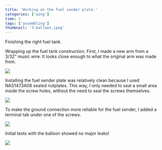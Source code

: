 ```yaml
---
title: 'Working on the fuel sender plate.'
categories: ['wing']
time: 1
tags: ['assembling']
thumbnail: '3-balloon.jpeg'
---
```


Finishing the right fuel tank.

<!-- more -->

Wrapping up the fuel tank construction. First, I made a new arm from a 3/32" music wire. It looks close enough to what the original arm was made from.

![](./0-new-arm.jpeg)

Installing the fuel sender plate was relatively clean because I used NAS1473A08 sealed nutplates. This way, I only needed to seal a small area inside the screw holes, without the need to seal the screws themselves.

![](./1-sender-plate-installed.jpeg)

To make the ground connection more reliable for the fuel sender, I added a terminal tab under one of the screws.

![](./2-ground-terminal.jpeg)

Initial tests with the balloon showed no major leaks!

![](./3-balloon.jpeg)

